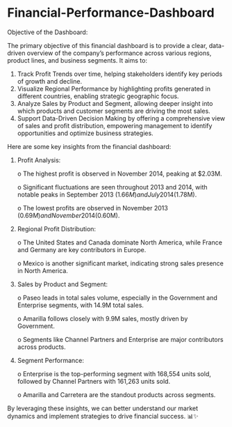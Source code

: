 # Financial-Performance-Dashboard

Objective of the Dashboard:

The primary objective of this financial dashboard is to provide a clear, data-driven overview of the company’s performance across various regions, product lines, and business segments. 
It aims to:

1.	Track Profit Trends over time, helping stakeholders identify key periods of growth and decline.
2.	Visualize Regional Performance by highlighting profits generated in different countries, enabling strategic geographic focus.
3.	Analyze Sales by Product and Segment, allowing deeper insight into which products and customer segments are driving the most sales.
4.	Support Data-Driven Decision Making by offering a comprehensive view of sales and profit distribution, empowering management to identify opportunities and optimize business strategies.

Here are some key insights from the financial dashboard:

1.	Profit Analysis:

    o	The highest profit is observed in November 2014, peaking at $2.03M.
  	
    o	Significant fluctuations are seen throughout 2013 and 2014, with notable peaks in September 2013 ($1.66M) and July 2014 ($1.78M).
  	
    o	The lowest profits are observed in November 2013 ($0.69M) and November 2014 ($0.60M).
  	
3.	Regional Profit Distribution:

    o	The United States and Canada dominate North America, while France and Germany are key contributors in Europe.
  	
    o	Mexico is another significant market, indicating strong sales presence in North America.
  	
5.	Sales by Product and Segment:

    o	Paseo leads in total sales volume, especially in the Government and Enterprise segments, with 14.9M total sales.
  	
    o	Amarilla follows closely with 9.9M sales, mostly driven by Government.
  	
    o	Segments like Channel Partners and Enterprise are major contributors across products.
  	
7.	Segment Performance:

    o	Enterprise is the top-performing segment with 168,554 units sold, followed by Channel Partners with 161,263 units sold.
  	
    o	Amarilla and Carretera are the standout products across segments.

By leveraging these insights, we can better understand our market dynamics and implement strategies to drive financial success. 📊✨


